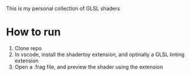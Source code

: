 This is my personal collection of GLSL shaders

# How to run

1. Clone repo
2. In vscode, install the shadertoy extension, and optinally a GLSL linting extension
3. Open a .frag file, and preview the shader using the extension
